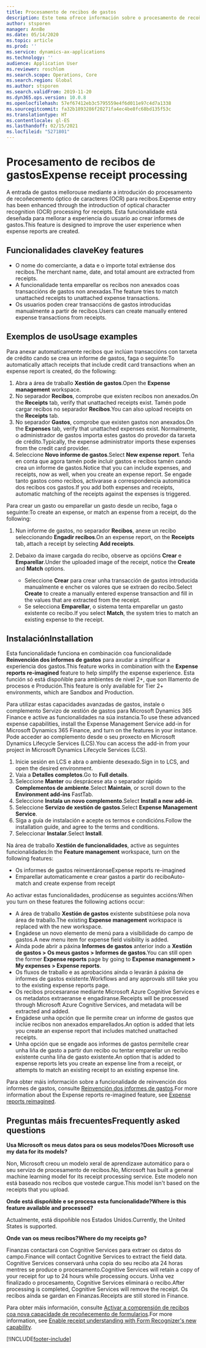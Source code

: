 ```yaml
---
title: Procesamento de recibos de gastos
description: Este tema ofrece información sobre o procesamento de recoñecemento óptico de caracteres (OCR) para recibos. Esta funcionalidade está deseñada para mellorar a experiencia do usuario ao crear informes de gastos en Microsoft Dynamics 365 Finance.
author: stsporen
manager: AnnBe
ms.date: 05/14/2020
ms.topic: article
ms.prod: ''
ms.service: dynamics-ax-applications
ms.technology: ''
audience: Application User
ms.reviewer: roschlom
ms.search.scope: Operations, Core
ms.search.region: Global
ms.author: stsporen
ms.search.validFrom: 2019-11-20
ms.dyn365.ops.version: 10.0.8
ms.openlocfilehash: 57ef67412eb3c5795559e4f6d011e97c4d7a1338
ms.sourcegitcommit: fa32b1893286f20271fa4ec4be8fc68bd135f53c
ms.translationtype: HT
ms.contentlocale: gl-ES
ms.lasthandoff: 02/15/2021
ms.locfileid: "5271801"
---
```

# <a name="expense-receipt-processing"></a><span data-ttu-id="59aaa-104">Procesamento de recibos de gastos</span><span class="sxs-lookup"><span data-stu-id="59aaa-104">Expense receipt processing</span></span>

<span data-ttu-id="59aaa-105">A entrada de gastos mellorouse mediante a introdución do procesamento de recoñecemento óptico de caracteres (OCR) para recibos.</span><span class="sxs-lookup"><span data-stu-id="59aaa-105">Expense entry has been enhanced through the introduction of optical character recognition (OCR) processing for receipts.</span></span> <span data-ttu-id="59aaa-106">Esta funcionalidade está deseñada para mellorar a experiencia do usuario ao crear informes de gastos.</span><span class="sxs-lookup"><span data-stu-id="59aaa-106">This feature is designed to improve the user experience when expense reports are created.</span></span>

## <a name="key-features"></a><span data-ttu-id="59aaa-107">Funcionalidades clave</span><span class="sxs-lookup"><span data-stu-id="59aaa-107">Key features</span></span>

- <span data-ttu-id="59aaa-108">O nome do comerciante, a data e o importe total extráense dos recibos.</span><span class="sxs-lookup"><span data-stu-id="59aaa-108">The merchant name, date, and total amount are extracted from receipts.</span></span>
- <span data-ttu-id="59aaa-109">A funcionalidade tenta emparellar os recibos non anexados coas transaccións de gastos non anexadas.</span><span class="sxs-lookup"><span data-stu-id="59aaa-109">The feature tries to match unattached receipts to unattached expense transactions.</span></span>
- <span data-ttu-id="59aaa-110">Os usuarios poden crear transaccións de gastos introducidas manualmente a partir de recibos.</span><span class="sxs-lookup"><span data-stu-id="59aaa-110">Users can create manually entered expense transactions from receipts.</span></span>

## <a name="usage-examples"></a><span data-ttu-id="59aaa-111">Exemplos de uso</span><span class="sxs-lookup"><span data-stu-id="59aaa-111">Usage examples</span></span>

<span data-ttu-id="59aaa-112">Para anexar automaticamente recibos que inclúan transaccións con tarxeta de crédito cando se crea un informe de gastos, faga o seguinte:</span><span class="sxs-lookup"><span data-stu-id="59aaa-112">To automatically attach receipts that include credit card transactions when an expense report is created, do the following:</span></span>

  1. <span data-ttu-id="59aaa-113">Abra a área de traballo **Xestión de gastos**.</span><span class="sxs-lookup"><span data-stu-id="59aaa-113">Open the **Expense management** workspace.</span></span>
  2. <span data-ttu-id="59aaa-114">No separador **Recibos**, comprobe que existen recibos non anexados.</span><span class="sxs-lookup"><span data-stu-id="59aaa-114">On the **Receipts** tab, verify that unattached receipts exist.</span></span> <span data-ttu-id="59aaa-115">Tamén pode cargar recibos no separador **Recibos**.</span><span class="sxs-lookup"><span data-stu-id="59aaa-115">You can also upload receipts on the **Receipts** tab.</span></span>
  3. <span data-ttu-id="59aaa-116">No separador **Gastos**, comprobe que existen gastos non anexados.</span><span class="sxs-lookup"><span data-stu-id="59aaa-116">On the **Expenses** tab, verify that unattached expenses exist.</span></span> <span data-ttu-id="59aaa-117">Normalmente, o administrador de gastos importa estes gastos do provedor da tarxeta de crédito.</span><span class="sxs-lookup"><span data-stu-id="59aaa-117">Typically, the expense administrator imports these expenses from the credit card provider.</span></span>
  4. <span data-ttu-id="59aaa-118">Seleccione **Novo informe de gastos**.</span><span class="sxs-lookup"><span data-stu-id="59aaa-118">Select **New expense report**.</span></span> <span data-ttu-id="59aaa-119">Teña en conta que agora tamén pode incluír gastos e recibos tamén cando crea un informe de gastos.</span><span class="sxs-lookup"><span data-stu-id="59aaa-119">Notice that you can include expenses, and receipts, now as well, when you create an expense report.</span></span> <span data-ttu-id="59aaa-120">Se engade tanto gastos como recibos, activarase a correspondencia automática dos recibos cos gastos.</span><span class="sxs-lookup"><span data-stu-id="59aaa-120">If you add both expenses and receipts, automatic matching of the receipts against the expenses is triggered.</span></span>

<span data-ttu-id="59aaa-121">Para crear un gasto ou emparellar un gasto desde un recibo, faga o seguinte:</span><span class="sxs-lookup"><span data-stu-id="59aaa-121">To create an expense, or match an expense from a receipt, do the following:</span></span>

  1. <span data-ttu-id="59aaa-122">Nun informe de gastos, no separador **Recibos**, anexe un recibo seleccionando **Engadir recibos**.</span><span class="sxs-lookup"><span data-stu-id="59aaa-122">On an expense report, on the **Receipts** tab, attach a receipt by selecting **Add receipts**.</span></span>
  2. <span data-ttu-id="59aaa-123">Debaixo da imaxe cargada do recibo, observe as opcións **Crear** e **Emparellar**.</span><span class="sxs-lookup"><span data-stu-id="59aaa-123">Under the uploaded image of the receipt, notice the **Create** and **Match** options.</span></span>

      - <span data-ttu-id="59aaa-124">Seleccione **Crear** para crear unha transacción de gastos introducida manualmente e encher os valores que se extraen do recibo.</span><span class="sxs-lookup"><span data-stu-id="59aaa-124">Select **Create** to create a manually entered expense transaction and fill in the values that are extracted from the receipt.</span></span>
      - <span data-ttu-id="59aaa-125">Se selecciona **Emparellar**, o sistema tenta emparellar un gasto existente co recibo.</span><span class="sxs-lookup"><span data-stu-id="59aaa-125">If you select **Match**, the system tries to match an existing expense to the receipt.</span></span>

## <a name="installation"></a><span data-ttu-id="59aaa-126">Instalación</span><span class="sxs-lookup"><span data-stu-id="59aaa-126">Installation</span></span>

<span data-ttu-id="59aaa-127">Esta funcionalidade funciona en combinación coa funcionalidade **Reinvención dos informes de gastos** para axudar a simplificar a experiencia dos gastos.</span><span class="sxs-lookup"><span data-stu-id="59aaa-127">This feature works in combination with the **Expense reports re-imagined** feature to help simplify the expense experience.</span></span> <span data-ttu-id="59aaa-128">Esta función só está dispoñible para ambientes de nivel 2+, que son Illamento de procesos e Produción.</span><span class="sxs-lookup"><span data-stu-id="59aaa-128">This feature is only available for Tier 2+ environments, which are Sandbox and Production.</span></span>

<span data-ttu-id="59aaa-129">Para utilizar estas capacidades avanzadas de gastos, instale o complemento Servizo de xestión de gastos para Microsoft Dynamics 365 Finance e active as funcionalidades na súa instancia.</span><span class="sxs-lookup"><span data-stu-id="59aaa-129">To use these advanced expense capabilities, install the Expense Management Service add-in for Microsoft Dynamics 365 Finance, and turn on the features in your instance.</span></span> <span data-ttu-id="59aaa-130">Pode acceder ao complemento desde o seu proxecto en Microsoft Dynamics Lifecycle Services (LCS).</span><span class="sxs-lookup"><span data-stu-id="59aaa-130">You can access the add-in from your project in Microsoft Dynamics Lifecycle Services (LCS).</span></span>

1. <span data-ttu-id="59aaa-131">Inicie sesión en LCS e abra o ambiente desexado.</span><span class="sxs-lookup"><span data-stu-id="59aaa-131">Sign in to LCS, and open the desired environment.</span></span>
2. <span data-ttu-id="59aaa-132">Vaia a **Detalles completos**.</span><span class="sxs-lookup"><span data-stu-id="59aaa-132">Go to **Full details**.</span></span>
3. <span data-ttu-id="59aaa-133">Seleccione **Manter** ou desprácese ata o separador rápido **Complementos de ambiente**.</span><span class="sxs-lookup"><span data-stu-id="59aaa-133">Select **Maintain**, or scroll down to the **Environment add-ins** FastTab.</span></span>
4. <span data-ttu-id="59aaa-134">Seleccione **Instala un novo complemento**.</span><span class="sxs-lookup"><span data-stu-id="59aaa-134">Select **Install a new add-in**.</span></span>
5. <span data-ttu-id="59aaa-135">Seleccione **Servizo de xestión de gastos**.</span><span class="sxs-lookup"><span data-stu-id="59aaa-135">Select **Expense Management Service**.</span></span>
6. <span data-ttu-id="59aaa-136">Siga a guía de instalación e acepte os termos e condicións.</span><span class="sxs-lookup"><span data-stu-id="59aaa-136">Follow the installation guide, and agree to the terms and conditions.</span></span>
7. <span data-ttu-id="59aaa-137">Seleccionar **Instalar**.</span><span class="sxs-lookup"><span data-stu-id="59aaa-137">Select **Install**.</span></span>

<span data-ttu-id="59aaa-138">Na área de traballo **Xestión de funcionalidades**, active as seguintes funcionalidades:</span><span class="sxs-lookup"><span data-stu-id="59aaa-138">In the **Feature management** workspace, turn on the following features:</span></span>

- <span data-ttu-id="59aaa-139">Os informes de gastos reinventáronse</span><span class="sxs-lookup"><span data-stu-id="59aaa-139">Expense reports re-imagined</span></span>
- <span data-ttu-id="59aaa-140">Emparellar automaticamente e crear gastos a partir do recibo</span><span class="sxs-lookup"><span data-stu-id="59aaa-140">Auto-match and create expense from receipt</span></span>

<span data-ttu-id="59aaa-141">Ao activar estas funcionalidades, prodúcense as seguintes accións:</span><span class="sxs-lookup"><span data-stu-id="59aaa-141">When you turn on these features the following actions occur:</span></span>

- <span data-ttu-id="59aaa-142">A área de traballo **Xestión de gastos** existente substitúese pola nova área de traballo.</span><span class="sxs-lookup"><span data-stu-id="59aaa-142">The existing **Expense management** workspace is replaced with the new workspace.</span></span>
- <span data-ttu-id="59aaa-143">Engádese un novo elemento de menú para a visibilidade do campo de gastos.</span><span class="sxs-lookup"><span data-stu-id="59aaa-143">A new menu item for expense field visibility is added.</span></span>
- <span data-ttu-id="59aaa-144">Aínda pode abrir a páxina **Informes de gastos** anterior indo a **Xestión de gastos > Os meus gastos > Informes de gastos**.</span><span class="sxs-lookup"><span data-stu-id="59aaa-144">You can still open the former **Expense reports** page by going to **Expense management > My expenses > Expense reports**.</span></span>
- <span data-ttu-id="59aaa-145">Os fluxos de traballo e as aprobacións aínda o levarán á páxina de informes de gastos existente.</span><span class="sxs-lookup"><span data-stu-id="59aaa-145">Workflows and any approvals still take you to the existing expense reports page.</span></span>
- <span data-ttu-id="59aaa-146">Os recibos procesaranse mediante Microsoft Azure Cognitive Services e os metadatos extraeranse e engadiranse.</span><span class="sxs-lookup"><span data-stu-id="59aaa-146">Receipts will be processed through Microsoft Azure Cognitive Services, and metadata will be extracted and added.</span></span>
- <span data-ttu-id="59aaa-147">Engádese unha opción que lle permite crear un informe de gastos que inclúe recibos non anexados emparellados.</span><span class="sxs-lookup"><span data-stu-id="59aaa-147">An option is added that lets you create an expense report that includes matched unattached receipts.</span></span>
- <span data-ttu-id="59aaa-148">Unha opción que se engade aos informes de gastos permítelle crear unha liña de gasto a partir dun recibo ou tentar emparellar un recibo existente cunha liña de gasto existente.</span><span class="sxs-lookup"><span data-stu-id="59aaa-148">An option that is added to expense reports lets you create an expense line from a receipt, or attempts to match an existing receipt to an existing expense line.</span></span>

<span data-ttu-id="59aaa-149">Para obter máis información sobre a funcionalidade de reinvención dos informes de gastos, consulte [Reinvención dos informes de gastos](ExpenseWorkspaceNew.md).</span><span class="sxs-lookup"><span data-stu-id="59aaa-149">For more information about the Expense reports re-imagined feature, see [Expense reports reimagined](ExpenseWorkspaceNew.md).</span></span>

## <a name="frequently-asked-questions"></a><span data-ttu-id="59aaa-150">Preguntas máis frecuentes</span><span class="sxs-lookup"><span data-stu-id="59aaa-150">Frequently asked questions</span></span>

<span data-ttu-id="59aaa-151">**Usa Microsoft os meus datos para os seus modelos?**</span><span class="sxs-lookup"><span data-stu-id="59aaa-151">**Does Microsoft use my data for its models?**</span></span>

<span data-ttu-id="59aaa-152">Non, Microsoft creou un modelo xeral de aprendizaxe automático para o seu servizo de procesamento de recibos.</span><span class="sxs-lookup"><span data-stu-id="59aaa-152">No, Microsoft has built a general machine learning model for its receipt processing service.</span></span> <span data-ttu-id="59aaa-153">Este modelo non está baseado nos recibos que vostede cargue.</span><span class="sxs-lookup"><span data-stu-id="59aaa-153">This model isn't based on the receipts that you upload.</span></span>

<span data-ttu-id="59aaa-154">**Onde está dispoñible e se procesa esta funcionalidade?**</span><span class="sxs-lookup"><span data-stu-id="59aaa-154">**Where is this feature available and processed?**</span></span>

<span data-ttu-id="59aaa-155">Actualmente, está dispoñible nos Estados Unidos.</span><span class="sxs-lookup"><span data-stu-id="59aaa-155">Currently, the United States is supported.</span></span>

<span data-ttu-id="59aaa-156">**Onde van os meus recibos?**</span><span class="sxs-lookup"><span data-stu-id="59aaa-156">**Where do my receipts go?**</span></span>

<span data-ttu-id="59aaa-157">Finanzas contactará con Cognitive Services para extraer os datos do campo.</span><span class="sxs-lookup"><span data-stu-id="59aaa-157">Finance will contact Cognitive Services to extract the field data.</span></span> <span data-ttu-id="59aaa-158">Cognitive Services conservará unha copia do seu recibo ata 24 horas mentres se produce o procesamento.</span><span class="sxs-lookup"><span data-stu-id="59aaa-158">Cognitive Services will retain a copy of your receipt for up to 24 hours while processing occurs.</span></span> <span data-ttu-id="59aaa-159">Unha vez finalizado o procesamento, Cognitive Services eliminará o recibo.</span><span class="sxs-lookup"><span data-stu-id="59aaa-159">After processing is completed, Cognitive Services will remove the receipt.</span></span> <span data-ttu-id="59aaa-160">Os recibos aínda se gardan en Finanzas.</span><span class="sxs-lookup"><span data-stu-id="59aaa-160">Receipts are still stored in Finance.</span></span>

<span data-ttu-id="59aaa-161">Para obter máis información, consulte [Activar a comprensión de recibos coa nova capacidade de recoñecemento de formularios](https://azure.microsoft.com/blog/enable-receipt-understanding-with-form-recognizer-s-new-capability/).</span><span class="sxs-lookup"><span data-stu-id="59aaa-161">For more information, see [Enable receipt understanding with Form Recognizer's new capability](https://azure.microsoft.com/blog/enable-receipt-understanding-with-form-recognizer-s-new-capability/).</span></span>


[!INCLUDE[footer-include](../includes/footer-banner.md)]